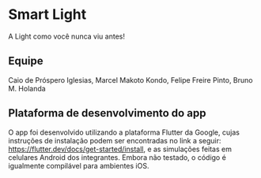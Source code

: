# Smart Light

A Light como você nunca viu antes!

## Equipe

Caio de Próspero Iglesias, Marcel Makoto Kondo, Felipe Freire Pinto, Bruno M. Holanda

## Plataforma de desenvolvimento do app

O app foi desenvolvido utilizando a plataforma Flutter da Google, cujas instruções de instalação podem ser encontradas no link a seguir: https://flutter.dev/docs/get-started/install, e as simulações feitas em celulares Android dos integrantes. Embora não testado, o código é igualmente compilável para ambientes iOS.
